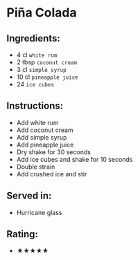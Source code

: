 # Piña Colada

## Ingredients:
- 4 cl `white rum`
- 2 tbsp `coconut cream`
- 3 cl `simple syrup` <!-- - 2 cl `simple syrup` -->
- 10 cl `pineapple juice`
- 24 `ice cubes`

## Instructions:
- Add white rum
- Add coconut cream
- Add simple syrup
- Add pineapple juice
- Dry shake for 30 seconds
- Add ice cubes and shake for 10 seconds
- Double strain
- Add crushed ice and stir

## Served in:
- Hurricane glass

## Rating:
- ★★★★★